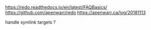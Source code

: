 https://redo.readthedocs.io/en/latest/FAQBasics/
https://github.com/apenwarr/redo
https://apenwarr.ca/log/20181113

handle symlink targets ?
